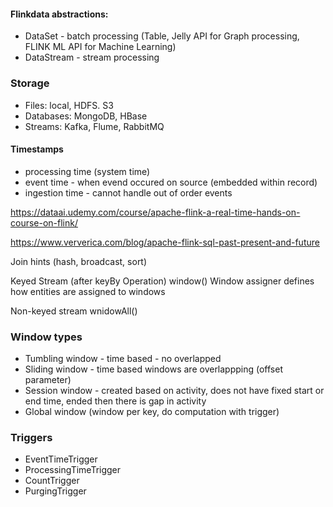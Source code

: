 #### Flinkdata  abstractions:

- DataSet    -  batch processing (Table, Jelly API  for Graph processing, FLINK ML API for Machine Learning)
- DataStream - stream processing

### Storage
- Files: local, HDFS. S3
- Databases: MongoDB, HBase
- Streams: Kafka, Flume, RabbitMQ

#### Timestamps 
- processing time (system time)
- event time - when evend occured on source (embedded within record)
- ingestion time - cannot handle out of order events
 
https://dataai.udemy.com/course/apache-flink-a-real-time-hands-on-course-on-flink/

https://www.ververica.com/blog/apache-flink-sql-past-present-and-future

Join hints (hash, broadcast, sort)

Keyed Stream (after keyBy Operation) window() Window assigner defines how entities are assigned to windows

Non-keyed stream wnidowAll()

### Window types

- Tumbling window - time based - no overlapped
- Sliding window - time based windows are overlappping (offset parameter)
- Session window - created based on activity, does not have fixed start or end time, ended then there is gap in activity
- Global window (window per key, do computation with trigger)

### Triggers

- EventTimeTrigger
- ProcessingTimeTrigger
- CountTrigger
- PurgingTrigger
